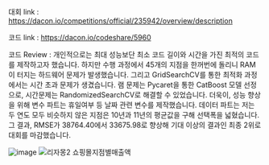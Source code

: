 대회 link : https://dacon.io/competitions/official/235942/overview/description


코드 link : https://dacon.io/codeshare/5960

코드 Review : 개인적으로는 최대 성능보단 최소 코드 길이와 시간을 가진 최적의 코드를 제작하고자 했습니다. 하지만 수행 과정에서 45개의 지점을 한꺼번에 돌리니 RAM이 터지는 하드웨어 문제가 발생했습니다. 그리고 GridSearchCV를 통한 최적화 과정에서는 시간 초과 문제가 생겼습니다.  램 문제는 Pycaret을 통한 CatBoost 모델 선정으로, 시간문제는 RandomizedSearchCV로 해결할 수 있었습니다. 더욱이, 성능 향상을 위해 변수 파트는 휴일여부 등 날짜 관련 변수를 제작했습니다. 데이터 파트는 저는 두 연도 모두 비슷하지 않은 지점은 10년과 11년의 평균값을 구해 선택폭을 넓혔습니다. 그 결과, RMSE가 38764.40에서 33675.98로 향상해 기대 이상의 결과인 최종 2위로 대회를 마감했습니다.


![image](https://user-images.githubusercontent.com/74644453/179498022-4be1e564-96b5-487f-bd03-c9873d85d588.png)
![리자몽2 쇼핑몰지점별매출액](https://user-images.githubusercontent.com/74644453/188373700-54b9628d-3fee-4c30-91b2-233e2251cbc4.png)


